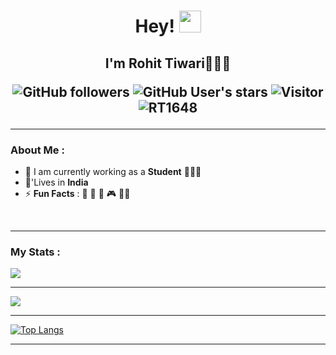 <h1 align="center">Hey! <img src="https://media.giphy.com/media/hvRJCLFzcasrR4ia7z/giphy.gif" width="35"> </h1> <h2 align="center">I'm Rohit Tiwari🙋🏻‍♂️
  
![GitHub followers](https://img.shields.io/github/followers/RT1648?style=social) ![GitHub User's stars](https://img.shields.io/github/stars/RT1648?style=social) ![Visitor](https://visitor-badge.laobi.icu/badge?page_id=RT1648.repoName) <img src="https://komarev.com/ghpvc/?username=RT1648" alt="RT1648" />

---
  
### About Me :

- 🏢 I am currently working as a **Student** 🧑🏻‍🎓
- 🏡'Lives in **India** 
- ⚡ **Fun Facts** : 🍕 🏏 🚞 🎮 🧑‍💻

<br>

---

### My Stats :

<img src="https://github-readme-stats.vercel.app/api?username=RT1648&show_icons=true&theme=vision-friendly-dark">

---

<img src="https://github-readme-streak-stats.herokuapp.com/?user=RT1648&hide_border=false&theme=vision-friendly-dark&show_icons=true">

---

[![Top Langs](https://github-readme-stats.vercel.app/api/top-langs/?username=RT1648&layout=compact&theme=vision-friendly-dark)](https://github.com/RT1648/github-readme-stats)
</div>

---
